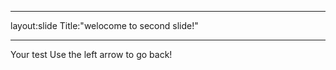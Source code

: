 - - - 
layout:slide
Title:"welocome to second slide!"
- - - 
Your test
Use the left arrow to go back! 

